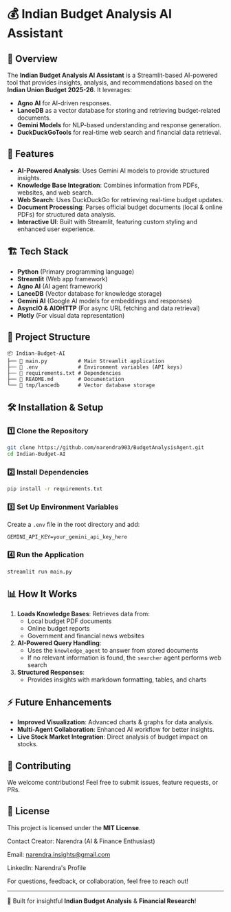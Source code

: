# 💰 Indian Budget Analysis AI Assistant

## 📌 Overview
The **Indian Budget Analysis AI Assistant** is a Streamlit-based AI-powered tool that provides insights, analysis, and recommendations based on the **Indian Union Budget 2025-26**. It leverages:
- **Agno AI** for AI-driven responses.
- **LanceDB** as a vector database for storing and retrieving budget-related documents.
- **Gemini Models** for NLP-based understanding and response generation.
- **DuckDuckGoTools** for real-time web search and financial data retrieval.

## 🚀 Features
- **AI-Powered Analysis**: Uses Gemini AI models to provide structured insights.
- **Knowledge Base Integration**: Combines information from PDFs, websites, and web search.
- **Web Search**: Uses DuckDuckGo for retrieving real-time budget updates.
- **Document Processing**: Parses official budget documents (local & online PDFs) for structured data analysis.
- **Interactive UI**: Built with Streamlit, featuring custom styling and enhanced user experience.

## 🏗️ Tech Stack
- **Python** (Primary programming language)
- **Streamlit** (Web app framework)
- **Agno AI** (AI agent framework)
- **LanceDB** (Vector database for knowledge storage)
- **Gemini AI** (Google AI models for embeddings and responses)
- **AsyncIO & AIOHTTP** (For async URL fetching and data retrieval)
- **Plotly** (For visual data representation)

## 📂 Project Structure
```
📦 Indian-Budget-AI
├── 📜 main.py          # Main Streamlit application
├── 📜 .env             # Environment variables (API keys)
├── 📜 requirements.txt # Dependencies
├── 📜 README.md        # Documentation
└── 📂 tmp/lancedb      # Vector database storage
```

## 🛠️ Installation & Setup
### 1️⃣ Clone the Repository
```bash
git clone https://github.com/narendra903/BudgetAnalysisAgent.git
cd Indian-Budget-AI
```

### 2️⃣ Install Dependencies
```bash
pip install -r requirements.txt
```

### 3️⃣ Set Up Environment Variables
Create a `.env` file in the root directory and add:
```
GEMINI_API_KEY=your_gemini_api_key_here
```

### 4️⃣ Run the Application
```bash
streamlit run main.py
```

## 📊 How It Works
1. **Loads Knowledge Bases**: Retrieves data from:
   - Local budget PDF documents
   - Online budget reports
   - Government and financial news websites
2. **AI-Powered Query Handling**:
   - Uses the `knowledge_agent` to answer from stored documents
   - If no relevant information is found, the `searcher` agent performs web search
3. **Structured Responses**:
   - Provides insights with markdown formatting, tables, and charts

## ⚡ Future Enhancements
- **Improved Visualization**: Advanced charts & graphs for data analysis.
- **Multi-Agent Collaboration**: Enhanced AI workflow for better insights.
- **Live Stock Market Integration**: Direct analysis of budget impact on stocks.

## 🤝 Contributing
We welcome contributions! Feel free to submit issues, feature requests, or PRs.

## 📜 License
This project is licensed under the **MIT License**.

Contact
Creator: Narendra (AI & Finance Enthusiast)

Email: narendra.insights@gmail.com

LinkedIn: Narendra's Profile

For questions, feedback, or collaboration, feel free to reach out!

---
🚀 Built for insightful **Indian Budget Analysis** & **Financial Research**!

